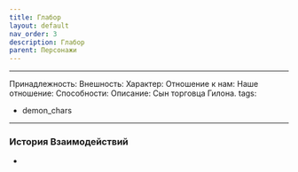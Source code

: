 ```yaml
---
title: Глабор
layout: default
nav_order: 3
description: Глабор
parent: Персонажи
---
```


---
Принадлежность: 
Внешность: 
Характер: 
Отношение к нам: 
Наше отношение: 
Способности: 
Описание: Сын торговца Гилона.
tags:
  - demon_chars
---
### История Взаимодействий
- 

